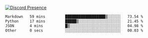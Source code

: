 [![Discord Presence](https://lanyard.cnrad.dev/api/689805100331696149)](https://discord.com/users/689805100331696149)

<!--START_SECTION:waka-->

```txt
Markdown   59 mins         ██████████████████▒░░░░░░   73.54 %
Python     17 mins         █████▒░░░░░░░░░░░░░░░░░░░   21.45 %
JSON       4 mins          █▒░░░░░░░░░░░░░░░░░░░░░░░   04.98 %
Other      0 secs          ░░░░░░░░░░░░░░░░░░░░░░░░░   00.03 %
```

<!--END_SECTION:waka-->
<img src="https://hit.yhype.me/github/profile?user_id=53441990" alt="">
